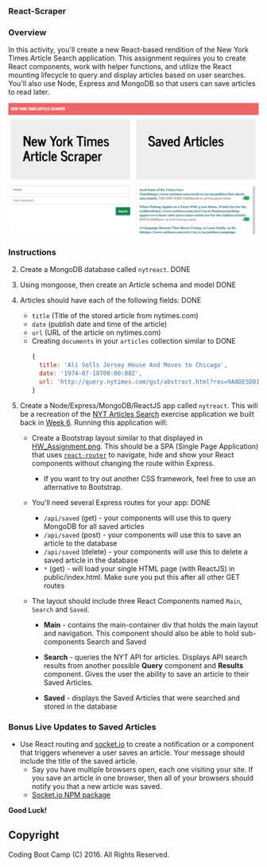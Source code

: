  ### React-Scraper

 ### Overview
 
 In this activity, you'll create a new React-based rendition of the New York Times Article Search application. This assignment requires you to create React components, work with helper functions, and utilize the React mounting lifecycle to query and display articles based on user searches. You'll also use Node, Express and MongoDB so that users can save articles to read later.
 
 ![Screenshot 1](screenshot1.png)

 ### Instructions
 
 2. Create a MongoDB database called `nytreact`.  DONE
 3. Using mongoose, then create an Article schema and model  DONE
 4. Articles should have each of the following fields:        DONE
    * `title` (Title of the stored article from nytimes.com)
    * `date` (publish date and time of the article)
    * `url` (URL of the article on nytimes.com)
    * Creating `documents` in your `articles` collection similar to   DONE
      ```js
      {
        title: 'Ali Sells Jersey House And Moves to Chicago',
        date: '1974-07-18T00:00:00Z',
        url: 'http://query.nytimes.com/gst/abstract.html?res=9A0DE5D8173FEF34BC4052DFB166838F669EDE'
      }
      ```
 
 5. Create a Node/Express/MongoDB/ReactJS app called `nytreact`. This will be a recreation of the [NYT Articles Search](http://nytarticle-search.herokuapp.com/) exercise application we built back in [Week 6](../../../06-ajax/01-Activities/16-NYTSearch/Solved/NYTArticleSearch_Best_Solution/nyt-example.html). Running this application will:
 
    * Create a Bootstrap layout similar to that displayed in [HW_Assignment.png](HW_Assignment.png). This should be a SPA (Single Page Application) that uses [`react-router`](https://github.com/reactjs/react-router) to navigate, hide and show your React components without changing the route within Express.
 
      * If you want to try out another CSS framework, feel free to use an alternative to Bootstrap.
    * You'll need several Express routes for your app: DONE
      * `/api/saved` (get) - your components will use this to query MongoDB for all saved articles
      * `/api/saved` (post) - your components will use this to save an article to the database
      * `/api/saved` (delete) - your components will use this to delete a saved article in the database
      * `*` (get) - will load your single HTML page (with ReactJS) in public/index.html. Make sure you put this after all other GET routes
 
    * The layout should include three React Components named `Main`, `Search` and `Saved`.
 
      * **Main** - contains the main-container div that holds the main layout and navigation. This component should also be able to hold sub-components Search and Saved
 
      * **Search** - queries the NYT API for articles. Displays API search results from another possible **Query** component and **Results** component. Gives the user the ability to save an article to their Saved Articles.
 
      * **Saved** - displays the Saved Articles that were searched and stored in the database
 
 ### Bonus Live Updates to Saved Articles
 
 * Use React routing and [socket.io](http://socket.io) to create a notification or a component that triggers whenever a user saves an article. Your message should include the title of the saved article.
   * Say you have multiple browsers open, each one visiting your site. If you save an article in one browser, then all of your browsers should notify you that a new article was saved.
   * [Socket.io NPM package](https://www.npmjs.com/package/socket.io)

 **Good Luck!**
 
 ## Copyright
 
	
 Coding Boot Camp (C) 2016. All Rights Reserved.
